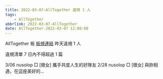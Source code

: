 ```yaml
---
title: 2022-03-07-AllTogether 違規 1 人
tags:
    - AllTogether
abbrlink: 2022-03-07-AllTogether
date: AllTogether-2022-03-07 12:00:00
---
```

AllTogether 板 [板規連結](https://www.ptt.cc/bbs/AllTogether/M.1643211430.A.5FB.html)
昨天違規 1 人
<!-- more -->

違規清單
7 日內不得超過 1 篇

3/06 nusolop □ [徵女] 攜手共度人生的好隊友
2/28 nusolop □ [徵女] 與妳相遇，在這座美好的…